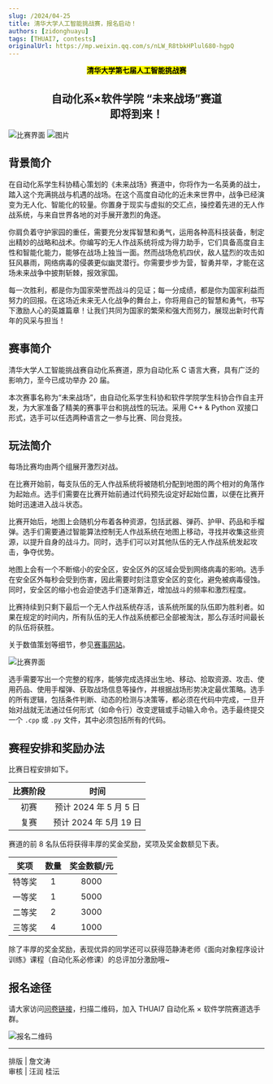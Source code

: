 ```yaml
---
slug: /2024/04-25
title: 清华大学人工智能挑战赛，报名启动！
authors: [zidonghuayu]
tags: [THUAI7, contests]
originalUrl: https://mp.weixin.qq.com/s/nLW_R8tbkHPlul680-hgpQ
---
```


<center>
<strong><mark>清华大学第七届人工智能挑战赛</mark></strong>
<h2>自动化系×软件学院 “未来战场”赛道<br />即将到来！</h2>
</center>

![比赛界面](img/1.webp)
![图片](img/2.webp)

<!--truncate-->

## 背景简介

在自动化系学生科协精心策划的《未来战场》赛道中，你将作为一名英勇的战士，踏入这个充满挑战与机遇的战场。在这个高度自动化的近未来世界中，战争已经演变为无人化、智能化的较量。你置身于现实与虚拟的交汇点，操控着先进的无人作战系统，与来自世界各地的对手展开激烈的角逐。

你肩负着守护家园的重任，需要充分发挥智慧和勇气，运用各种高科技装备，制定出精妙的战略和战术。你编写的无人作战系统将成为得力助手，它们具备高度自主性和智能化能力，能够在战场上独当一面。然而战场危机四伏，敌人猛烈的攻击如狂风暴雨，网络病毒的侵袭更似幽灵潜行。你需要步步为营，智勇并举，才能在这场未来战争中披荆斩棘，报效家国。

每一次胜利，都是你为国家荣誉而战斗的见证；每一分成绩，都是你为国家利益而努力的回报。在这场近未来无人化战争的舞台上，你将用自己的智慧和勇气，书写下激励人心的英雄篇章！让我们共同为国家的繁荣和强大而努力，展现出新时代青年的风采与担当！

## 赛事简介

清华大学人工智能挑战赛自动化系赛道，原为自动化系 C 语言大赛，具有广泛的影响力，至今已成功举办 20 届。

本次赛事名称为“未来战场”，由自动化系学生科协和软件学院学生科协合作自主开发，为大家准备了精美的赛事平台和挑战性的玩法。采用 C++ & Python 双接口形式，选手可以任选两种语言之一参与比赛、同台竞技。

## 玩法简介

每场比赛均由两个组展开激烈对战。

在比赛开始前，每支队伍的无人作战系统将被随机分配到地图的两个相对的角落作为起始点。选手们需要在比赛开始前通过代码预先设定好起始位置，以便在比赛开始时迅速进入战斗状态。

比赛开始后，地图上会随机分布着各种资源，包括武器、弹药、护甲、药品和手榴弹。选手们需要通过智能算法控制无人作战系统在地图上移动，寻找并收集这些资源，以提升自身的战斗力。同时，选手们可以对其他队伍的无人作战系统发起攻击，争夺优势。

地图上会有一个不断缩小的安全区，安全区外的区域会受到网络病毒的影响。选手在安全区外每秒会受到伤害，因此需要时刻注意安全区的变化，避免被病毒侵蚀。同时，安全区的缩小也会迫使选手们逐渐靠近，增加战斗的频率和激烈程度。

比赛持续到只剩下最后一个无人作战系统存活，该系统所属的队伍即为胜利者。如果在规定的时间内，所有队伍的无人作战系统都已全部被淘汰，那么存活时间最长的队伍将获胜。

关于数值策划等细节，参见[赛事网站](https://thuasta.github.io/thuai-7)。

![比赛界面](img/3.png)

选手需要写出一个完整的程序，能够完成选择出生地、移动、拾取资源、攻击、使用药品、使用手榴弹、获取战场信息等操作，并根据战场形势决定最优策略。选手的所有逻辑，包括条件判断、动态的检测与决策等，都必须在代码中完成，一旦开始对战就无法通过任何形式（如命令行）改变逻辑或手动输入命令。选手最终提交一个 `.cpp` 或 `.py` 文件，其中必须包括所有的代码。

## 赛程安排和奖励办法

比赛日程安排如下。

| 比赛阶段 |          时间          |
| :------: | :--------------------: |
|   初赛   | 预计 2024 年 5 月 5 日 |
|   复赛   | 预计 2024 年 5月 19 日 |

赛道的前 8 名队伍将获得丰厚的奖金奖励，奖项及奖金数额见下表。

|  奖项  | 数量  | 奖金数额/元 |
| :----: | :---: | :---------: |
| 特等奖 |   1   |    8000     |
| 一等奖 |   1   |    5000     |
| 二等奖 |   2   |    3000     |
| 三等奖 |   4   |    1000     |

除了丰厚的奖金奖励，表现优异的同学还可以获得范静涛老师《面向对象程序设计训练》课程（自动化系必修课）的总评加分激励哦~

## 报名途径

请大家访问[问卷链接](https://wj.qq.com/s2/14528984/c7b2/)，扫描二维码，加入 THUAI7 自动化系 × 软件学院赛道选手群。

![报名二维码](img/4.jpeg)

---

排版 | 詹文涛  
审核 | 汪润 桂沄
